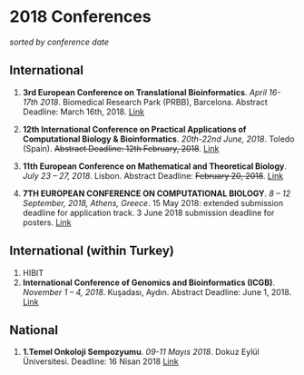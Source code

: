 # 2018 Conferences

*sorted by conference date*

## International
1. **3rd European Conference on Translational Bioinformatics**. *April 16-17th 2018*. Biomedical Research Park (PRBB), Barcelona. Abstract Deadline: March 16th, 2018. [Link](https://www.bsc.es/news/events/3rd-european-conference-translational-bioinformatics-biomedical-big-data-supporting-precision)
1. **12th International Conference on Practical Applications of Computational Biology & Bioinformatics**. *20th-22nd June, 2018*. Toledo (Spain). ~~Abstract Deadline: 12th February, 2018~~. [Link](www.pacbb.net)
2. **11th European Conference on Mathematical and Theoretical Biology**. *July 23 – 27, 2018*. Lisbon. Abstract Deadline: ~~February 20, 2018~~. [Link](http://www.ecmtb2018.org/)

3. **7TH EUROPEAN CONFERENCE ON COMPUTATIONAL BIOLOGY**. *8 – 12 September, 2018, Athens, Greece*. 15 May 2018:	extended submission deadline for application track. 3 June 2018	submission deadline for posters. [Link](http://eccb18.org/)

## International (within Turkey)

1. HIBIT
2. **International Conference of Genomics and Bioinformatics (ICGB)**. *November 1 – 4, 2018*. Kuşadası, Aydın. Abstract Deadline: June 1, 2018. [Link](http://www.icgbcongress.com/)

## National
1. **1.Temel Onkoloji Sempozyumu**. *09-11 Mayıs 2018*. Dokuz Eylül Üniversitesi. Deadline: 16 Nisan 2018 [Link](http://www.temelonkolojisempozyumu.org/tr/#)

